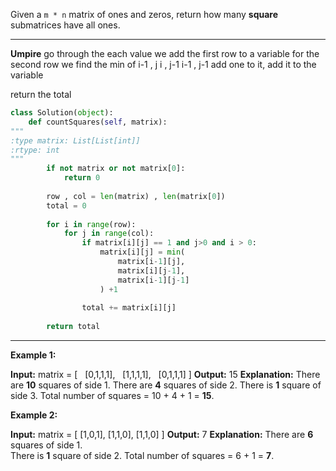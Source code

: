 Given a `m * n` matrix of ones and zeros, return how many **square** submatrices have all ones.
****
**Umpire**
go through the each value
we add the first row to a variable 
for the second row we find the min of 
	i-1 , j
	i , j-1
	i-1 , j-1
	add one to it,
add it to the variable

return the total 

```python 
class Solution(object):
	def countSquares(self, matrix):
"""
:type matrix: List[List[int]]
:rtype: int
"""
		if not matrix or not matrix[0]:
			return 0
		
		row , col = len(matrix) , len(matrix[0])
		total = 0
		
		for i in range(row):
			for j in range(col):
				if matrix[i][j] == 1 and j>0 and i > 0:
					matrix[i][j] = min(
						matrix[i-1][j],
						matrix[i][j-1],
						matrix[i-1][j-1]
					) +1
					
				total += matrix[i][j]
		
		return total
```



****
**Example 1:**

**Input:** matrix =
[
  [0,1,1,1],
  [1,1,1,1],
  [0,1,1,1]
]
**Output:** 15
**Explanation:** 
There are **10** squares of side 1.
There are **4** squares of side 2.
There is  **1** square of side 3.
Total number of squares = 10 + 4 + 1 = **15**.

**Example 2:**

**Input:** matrix = 
[
  [1,0,1],
  [1,1,0],
  [1,1,0]
]
**Output:** 7
**Explanation:** 
There are **6** squares of side 1.  
There is **1** square of side 2. 
Total number of squares = 6 + 1 = **7**.